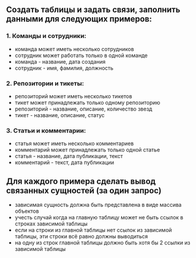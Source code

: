 ## Создать таблицы и задать связи, заполнить данными для следующих примеров:

### 1. Команды и сотрудники:
- команда может иметь несколько сотрудников
- сотрудник может работать только в одной команде
- команда - название, дата создания
- сотрудник - имя, фамилия, должность

### 2. Репозитории и тикеты:
 - репозиторий может иметь несколько тикетов
 - тикет может принадлежать только одному репозиторию
 - репозиторий - название, описание, количество звезд
 - тикет - название, описание, статус

### 3. Статьи и комментарии:
- статья может иметь несколько комментариев
- комментарий может принадлежать только одной статье
- статья - название, дата публикации, текст
- комментарий - текст, дата публикации

## Для каждого примера сделать вывод связанных сущностей (за один запрос)
- зависимая сущность должна быть представлена в виде массива объектов
- учесть случай когда на главную таблицу может не быть ссылок в строках зависимой таблицы
- если на строки из главной таблицы нет ссылок из зависимой таблицы, эти строки всё равно должны выводиться
- на одну из строк главной таблицы должно быть хотя бы 2 ссылки из зависимой таблицы
